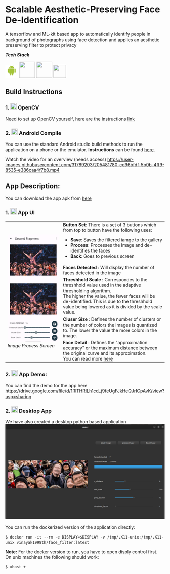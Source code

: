 # Scalable Aesthetic-Preserving Face De-Identification
A tensorflow and ML-kit based app to automatically identify people in background of photographs using face detection and applies an aesthetic preserving filter to protect privacy

<b><i>Tech Stack</i></b>
<p align="left">
<img src="https://raw.githubusercontent.com/devicons/devicon/master/icons/android/android-original-wordmark.svg" alt="android" width="40" height="40"/> 
<img src="https://cdn.jsdelivr.net/gh/devicons/devicon/icons/androidstudio/androidstudio-original-wordmark.svg" width="50" height="50"/>
<img src="https://cdn.jsdelivr.net/gh/devicons/devicon/icons/kotlin/kotlin-original-wordmark.svg" width="50" height="50" />
<img src="https://cdn.jsdelivr.net/gh/devicons/devicon/icons/opencv/opencv-original-wordmark.svg" width="40" height="40"/>
</p>
   
## Build Instructions
### 1. <img src="https://cdn.jsdelivr.net/gh/devicons/devicon/icons/opencv/opencv-original.svg" width="20" height="20" /> OpenCV 
Need to set up OpenCV yourself, here are the instructions [link](https://philipplies.medium.com/setting-up-latest-opencv-for-android-studio-and-kotlin-2021-edition-259be404b133)
          
### 2. <img src="https://cdn.jsdelivr.net/gh/devicons/devicon/icons/androidstudio/androidstudio-original.svg" width="20" height="20" /> Android Compile 
You can use the standard Android studio build methods to run the application on a phone or the emulator. **Instructions** can be found [here](https://developer.android.com/studio/run).

Watch the video for an overview (needs access)
https://user-images.githubusercontent.com/31789203/205481780-cd96bfdf-5b0b-4ff9-8535-e386caa4f7b8.mp4



## App Description:

You can download the app apk from [here](https://drive.google.com/file/d/1PnWSjSWbt6ZpRP1wKES2A8v4lROg90v7/view?usp=share_link)

### 1. <img src="https://raw.githubusercontent.com/FortAwesome/Font-Awesome/6.x/svgs/solid/mobile.svg" width="20" height="20"> App UI

<table>
    <tbody>
    <tr>
        <td rowspan=5 style="border:0px;">
            <img src="./readme_images/UI.png"><br>
            <i>Image Process Screen</i>
        </td>
         <td>
            <b>Button Set</b>: There is a set of 3 buttons which from top to button have the following uses:
            <ul>
                <li><b>Save</b>: Saves the filtered iamge to the gallery</li>
                <li><b>Process</b>: Processes the Image and de-identifies the faces</li>
                <li><b>Back</b>: Goes to previous screen</li>
            </ul>
        </td>
    </tr>
    <tr>
        <td><b>Faces Detected</b> : Will display the number of faces detected in the image</td>
    </tr>
    <tr>
        <td>
            <b>Threshhold Scale</b> : Correspondes to the threshhold value used in the adaptive thresholding algorithm.<br>The higher the value, the fewer faces will be de-identified. This is due to the threshhold value being lowered as it is divided by the scale value.
        </td>
    </tr>    
    <tr>
        <td>
            <b>Cluser Size</b> : Defines the number of clusters or the number of colors the images is quantized to. The lower the value the more colors in the image. 
        </td>
    </tr>
    <tr>
        <td>
            <b>Face Detail</b> : Defines the "approximation accuracy" or the maximum distance between the original curve and its approximation.<br>
            You can read more <a href="https://docs.opencv.org/3.4/dc/dcf/tutorial_js_contour_features.html">here</a>
        </td>
    </tr>
    </tbody>
</table>

### 2. <img src="https://raw.githubusercontent.com/FortAwesome/Font-Awesome/6.x/svgs/solid/video.svg" width="20" height="20"> App Demo:

You can find the demo for the app here https://drive.google.com/file/d/1RlTHRILh1cd_j9feUgFJkHeQJrICpAvK/view?usp=sharing


### 2. <img src="https://raw.githubusercontent.com/FortAwesome/Font-Awesome/6.x/svgs/solid/mobile.svg" width="20" height="20"> Desktop App
We have also created a desktop python based application
<img src="./readme_images/PC_App.png"><br>

You can run the dockerized version of the application directly:

```shell
$ docker run -it --rm -e DISPLAY=$DISPLAY -v /tmp/.X11-unix:/tmp/.X11-unix vinayak1998th/face_filter:latest
```

**Note:**
For the docker version to run, you have to open disply control first. On unix machines the following should work:
```shelll
$ xhost +
```
